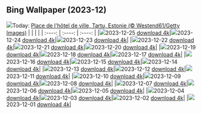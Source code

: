 ## Bing Wallpaper (2023-12)
![](https://global.bing.com/th?id=OHR.EstoniaXmasEve_FR-CA7991687338_UHD.jpg&w=1000)Today: [Place de l'hôtel de ville, Tartu, Estonie (© Westend61/Getty Images)](https://global.bing.com/th?id=OHR.EstoniaXmasEve_FR-CA7991687338_UHD.jpg)
|      |      |      |
| :----: | :----: | :----: |
|![](https://global.bing.com/th?id=OHR.EstoniaXmasEve_FR-CA7991687338_UHD.jpg&pid=hp&w=384&h=216&rs=1&c=4)2023-12-25 [download 4k](https://global.bing.com/th?id=OHR.EstoniaXmasEve_FR-CA7991687338_UHD.jpg)|![](https://global.bing.com/th?id=OHR.FestivusPenguins_FR-CA7854674998_UHD.jpg&pid=hp&w=384&h=216&rs=1&c=4)2023-12-24 [download 4k](https://global.bing.com/th?id=OHR.FestivusPenguins_FR-CA7854674998_UHD.jpg)|![](https://global.bing.com/th?id=OHR.LjubljanaLights_FR-CA7668985686_UHD.jpg&pid=hp&w=384&h=216&rs=1&c=4)2023-12-23 [download 4k](https://global.bing.com/th?id=OHR.LjubljanaLights_FR-CA7668985686_UHD.jpg)|
|![](https://global.bing.com/th?id=OHR.CastleriggStoneCircleUK_FR-CA7510703426_UHD.jpg&pid=hp&w=384&h=216&rs=1&c=4)2023-12-22 [download 4k](https://global.bing.com/th?id=OHR.CastleriggStoneCircleUK_FR-CA7510703426_UHD.jpg)|![](https://global.bing.com/th?id=OHR.ValGardenaItaly_FR-CA7284265167_UHD.jpg&pid=hp&w=384&h=216&rs=1&c=4)2023-12-21 [download 4k](https://global.bing.com/th?id=OHR.ValGardenaItaly_FR-CA7284265167_UHD.jpg)|![](https://global.bing.com/th?id=OHR.WarsawChristmas_FR-CA7092278478_UHD.jpg&pid=hp&w=384&h=216&rs=1&c=4)2023-12-20 [download 4k](https://global.bing.com/th?id=OHR.WarsawChristmas_FR-CA7092278478_UHD.jpg)|
|![](https://global.bing.com/th?id=OHR.CapitolReefSnow_FR-CA6468080355_UHD.jpg&pid=hp&w=384&h=216&rs=1&c=4)2023-12-19 [download 4k](https://global.bing.com/th?id=OHR.CapitolReefSnow_FR-CA6468080355_UHD.jpg)|![](https://global.bing.com/th?id=OHR.WinterWaxwings_FR-CA6298691202_UHD.jpg&pid=hp&w=384&h=216&rs=1&c=4)2023-12-18 [download 4k](https://global.bing.com/th?id=OHR.WinterWaxwings_FR-CA6298691202_UHD.jpg)|![](https://global.bing.com/th?id=OHR.GrandPlaceXmas_FR-CA6100089526_UHD.jpg&pid=hp&w=384&h=216&rs=1&c=4)2023-12-17 [download 4k](https://global.bing.com/th?id=OHR.GrandPlaceXmas_FR-CA6100089526_UHD.jpg)|
|![](https://global.bing.com/th?id=OHR.SantaPark_FR-CA5919984348_UHD.jpg&pid=hp&w=384&h=216&rs=1&c=4)2023-12-16 [download 4k](https://global.bing.com/th?id=OHR.SantaPark_FR-CA5919984348_UHD.jpg)|![](https://global.bing.com/th?id=OHR.BorealOwl_FR-CA3630029602_UHD.jpg&pid=hp&w=384&h=216&rs=1&c=4)2023-12-15 [download 4k](https://global.bing.com/th?id=OHR.BorealOwl_FR-CA3630029602_UHD.jpg)|![](https://global.bing.com/th?id=OHR.LofotenRorbu_FR-CA3353222427_UHD.jpg&pid=hp&w=384&h=216&rs=1&c=4)2023-12-14 [download 4k](https://global.bing.com/th?id=OHR.LofotenRorbu_FR-CA3353222427_UHD.jpg)|
|![](https://global.bing.com/th?id=OHR.Poinsettia_FR-CA2984133627_UHD.jpg&pid=hp&w=384&h=216&rs=1&c=4)2023-12-13 [download 4k](https://global.bing.com/th?id=OHR.Poinsettia_FR-CA2984133627_UHD.jpg)|![](https://global.bing.com/th?id=OHR.MountainDayChina_FR-CA1944573919_UHD.jpg&pid=hp&w=384&h=216&rs=1&c=4)2023-12-12 [download 4k](https://global.bing.com/th?id=OHR.MountainDayChina_FR-CA1944573919_UHD.jpg)|![](https://global.bing.com/th?id=OHR.SaharaDunes_FR-CA1394245405_UHD.jpg&pid=hp&w=384&h=216&rs=1&c=4)2023-12-11 [download 4k](https://global.bing.com/th?id=OHR.SaharaDunes_FR-CA1394245405_UHD.jpg)|
|![](https://global.bing.com/th?id=OHR.MinnewankaLake_FR-CA8688185798_UHD.jpg&pid=hp&w=384&h=216&rs=1&c=4)2023-12-10 [download 4k](https://global.bing.com/th?id=OHR.MinnewankaLake_FR-CA8688185798_UHD.jpg)|![](https://global.bing.com/th?id=OHR.PatagoniaGuanaco_FR-CA8970277607_UHD.jpg&pid=hp&w=384&h=216&rs=1&c=4)2023-12-09 [download 4k](https://global.bing.com/th?id=OHR.PatagoniaGuanaco_FR-CA8970277607_UHD.jpg)|![](https://global.bing.com/th?id=OHR.GrandCanyonVerdon_FR-CA0950574695_UHD.jpg&pid=hp&w=384&h=216&rs=1&c=4)2023-12-08 [download 4k](https://global.bing.com/th?id=OHR.GrandCanyonVerdon_FR-CA0950574695_UHD.jpg)|
|![](https://global.bing.com/th?id=OHR.CERNCenter_FR-CA0298339531_UHD.jpg&pid=hp&w=384&h=216&rs=1&c=4)2023-12-07 [download 4k](https://global.bing.com/th?id=OHR.CERNCenter_FR-CA0298339531_UHD.jpg)|![](https://global.bing.com/th?id=OHR.AlpsCastles_FR-CA9479125560_UHD.jpg&pid=hp&w=384&h=216&rs=1&c=4)2023-12-06 [download 4k](https://global.bing.com/th?id=OHR.AlpsCastles_FR-CA9479125560_UHD.jpg)|![](https://global.bing.com/th?id=OHR.CheetahDay_FR-CA9849641845_UHD.jpg&pid=hp&w=384&h=216&rs=1&c=4)2023-12-05 [download 4k](https://global.bing.com/th?id=OHR.CheetahDay_FR-CA9849641845_UHD.jpg)|
|![](https://global.bing.com/th?id=OHR.VermilionCliffs_FR-CA8019740887_UHD.jpg&pid=hp&w=384&h=216&rs=1&c=4)2023-12-04 [download 4k](https://global.bing.com/th?id=OHR.VermilionCliffs_FR-CA8019740887_UHD.jpg)|![](https://global.bing.com/th?id=OHR.AngkorPark_FR-CA7109393785_UHD.jpg&pid=hp&w=384&h=216&rs=1&c=4)2023-12-03 [download 4k](https://global.bing.com/th?id=OHR.AngkorPark_FR-CA7109393785_UHD.jpg)|![](https://global.bing.com/th?id=OHR.IcebergAntarctica_FR-CA0856401504_UHD.jpg&pid=hp&w=384&h=216&rs=1&c=4)2023-12-02 [download 4k](https://global.bing.com/th?id=OHR.IcebergAntarctica_FR-CA0856401504_UHD.jpg)|
|![](https://global.bing.com/th?id=OHR.TrotternishStorr_FR-CA4296980433_UHD.jpg&pid=hp&w=384&h=216&rs=1&c=4)2023-12-01 [download 4k](https://global.bing.com/th?id=OHR.TrotternishStorr_FR-CA4296980433_UHD.jpg)|
